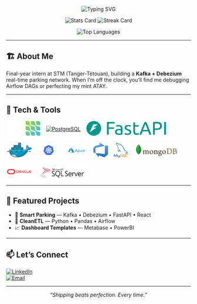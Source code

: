 <p align="center">
  <img src="https://readme-typing-svg.herokuapp.com?font=Fira+Code&size=24&pause=1000&color=00ADB5
  &lines=Hey,+I'm+Lokmane!;Data+&+Software+Engineer;Building+Real-Time+Parking+Solutions" alt="Typing SVG"/>
</p>

<p align="center">
  <img src="https://github-readme-stats.vercel.app/api?username=lokmane101&show_icons=true&theme=tokyonight&hide_border=true" alt="Stats Card" />
  <img src="https://github-readme-streak-stats.herokuapp.com/?user=lokmane101&theme=tokyonight" alt="Streak Card" />
</p>

<p align="center">
  <img src="https://github-readme-stats.vercel.app/api/top-langs?username=lokmane101&layout=compact&theme=tokyonight&hide_border=true" alt="Top Languages" />
</p>

---

## 🏗️ About Me  
Final-year intern at STM (Tanger-Tétouan), building a **Kafka + Debezium** real-time parking network. When I’m off the clock, you’ll find me debugging Airflow DAGs or perfecting my mint ATAY.

---

## 🚀 Tech & Tools  
<div align="center" style="display:flex; flex-wrap:wrap; gap:16px; align-items:center;">

  <a href="https://kafka.apache.org/" target="_blank" rel="noreferrer">
    <img src="./icons/kafka.png" alt="Kafka" style="height:40px;" /></a>
  <a href="https://debezium.io/" target="_blank" rel="noreferrer">
    <img src="./icons/debezium.png" alt="Debezium" style="height:40px;" /></a>
  <a href="https://www.postgresql.org/" target="_blank" rel="noreferrer">
    <img src="./icons/postgresql.png" alt="PostgreSQL" style="height:40px;" /></a>
  <a href="https://fastapi.tiangolo.com/" target="_blank" rel="noreferrer">
    <img src="./icons/fastapi.png" alt="FastAPI" style="height:40px;" /></a>
  <a href="https://www.docker.com/" target="_blank" rel="noreferrer">
    <img src="./icons/docker.png" alt="Docker" style="height:40px;" /></a>
  <a href="https://kubernetes.io/" target="_blank" rel="noreferrer">
    <img src="./icons/kubernetes.png" alt="Kubernetes" style="height:40px;" /></a>
  <a href="https://azure.microsoft.com/" target="_blank" rel="noreferrer">
    <img src="./icons/azure.png" alt="Azure" style="height:40px;" /></a>
  <a href="https://dev.azure.com/" target="_blank" rel="noreferrer">
    <img src="./icons/azure_devops.png" alt="Azure DevOps" style="height:40px;" /></a>
  <a href="https://www.mysql.com/" target="_blank" rel="noreferrer">
    <img src="./icons/mysql.png" alt="MySQL" style="height:40px;" /></a>
  <a href="https://www.mongodb.com/" target="_blank" rel="noreferrer">
    <img src="./icons/mongodb.png" alt="MongoDB" style="height:40px;" /></a>
  <a href="https://www.oracle.com/" target="_blank" rel="noreferrer">
    <img src="./icons/oracle.png" alt="Oracle" style="height:40px;" /></a>
  <a href="https://www.microsoft.com/sql-server" target="_blank" rel="noreferrer">
    <img src="./icons/sqlserver.png" alt="SQL Server" style="height:40px;" /></a>

</div>

---

## 📂 Featured Projects  
- 🚗 **Smart Parking** &mdash; Kafka • Debezium • FastAPI • React  
- 🧹 **CleanETL** &mdash; Python • Pandas • Airflow  
- 📈 **Dashboard Templates** &mdash; Metabase • PowerBI  

---

## 📫 Let’s Connect  
[![LinkedIn](https://img.shields.io/badge/LinkedIn-Connect-%230A66C2?style=flat&logo=linkedin)](https://linkedin.com/in/lokmane-akkouh)  
[![Email](https://img.shields.io/badge/Email-Hit%20Me%20Up-%23ff4d5a?style=flat&logo=gmail)](mailto:lokmaneakkouh10@gmail.com)

---

<p align="center"><em>“Shipping beats perfection. Every time.”</em></p>
